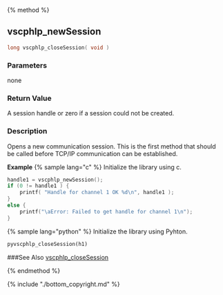 {% method %}
## vscphlp_newSession

```c
long vscphlp_closeSession( void )
```

### Parameters
none

### Return Value
A session handle or zero if a session could not be created. 

### Description
Opens a new communication session. This is the first method that should be called before TCP/IP communication can be established.

**Example** {% sample lang="c" %}
Initialize the library using c.

```c
handle1 = vscphlp_newSession();
if (0 != handle1 ) {
    printf( "Handle for channel 1 OK %d\n", handle1 );
}
else {
    printf("\aError: Failed to get handle for channel 1\n");
}
```

{% sample lang="python" %}
Initialize the library using Pyhton.

```python
pyvscphlp_closeSession(h1)
```

###See Also
[vscphlp_closeSession](vscphlp_closesession.md)

{% endmethod %}

{% include "./bottom_copyright.md" %}